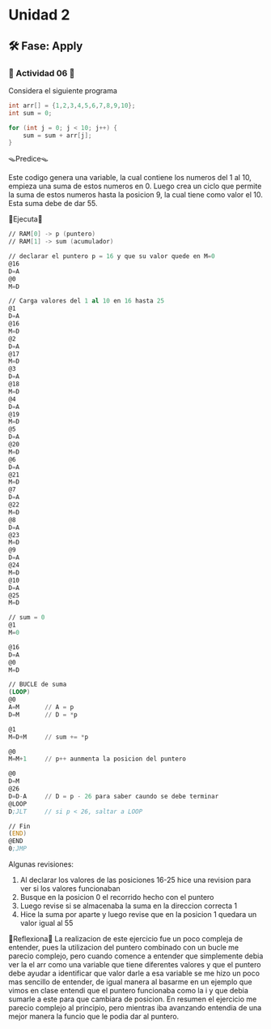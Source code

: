 # Unidad 2

## 🛠 Fase: Apply

### 👹 Actividad 06 👹

Considera el siguiente programa

```c++
int arr[] = {1,2,3,4,5,6,7,8,9,10};
int sum = 0;

for (int j = 0; j < 10; j++) {
    sum = sum + arr[j];
}
``` 
🪤Predice🪤

Este codigo genera una variable, la cual contiene los numeros del 1 al 10, empieza una suma de estos numeros en 0. Luego crea un ciclo que permite la suma de estos numeros hasta la posicion 9, la cual tiene como valor el 10. Esta suma debe de dar 55. 

🦧Ejecuta🦧

```asm
// RAM[0] -> p (puntero)
// RAM[1] -> sum (acumulador)

// declarar el puntero p = 16 y que su valor quede en M=0
@16
D=A
@0
M=D

// Carga valores del 1 al 10 en 16 hasta 25
@1
D=A
@16
M=D
@2
D=A
@17
M=D
@3
D=A
@18
M=D
@4
D=A
@19
M=D
@5
D=A
@20
M=D
@6
D=A
@21
M=D
@7
D=A
@22
M=D
@8
D=A
@23
M=D
@9
D=A
@24
M=D
@10
D=A
@25
M=D

// sum = 0
@1
M=0

@16
D=A
@0
M=D

// BUCLE de suma
(LOOP)
@0
A=M       // A = p
D=M       // D = *p

@1
M=D+M     // sum += *p

@0
M=M+1     // p++ aunmenta la posicion del puntero

@0
D=M
@26
D=D-A     // D = p - 26 para saber caundo se debe terminar 
@LOOP
D;JLT     // si p < 26, saltar a LOOP

// Fin
(END)
@END
0;JMP

```
Algunas revisiones:
1. Al declarar los valores de las posiciones 16-25 hice una revision para ver si los valores funcionaban
2. Busque en la posicion 0 el recorrido hecho con el puntero
3. Luego revise si se almacenaba la suma en la direccion correcta 1
4. Hice la suma por aparte y luego revise que en la posicion 1 quedara un valor igual al 55

🦖Reflexiona🦖
La realizacion de este ejercicio fue un poco compleja de entender, pues la utilizacion del puntero combinado con un bucle me parecio complejo, pero cuando comence a entender que simplemente debia ver la el arr como una variable que tiene diferentes valores y que el puntero debe ayudar a identificar que valor darle a esa variable se me hizo un poco mas sencillo de entender, de igual manera al basarme en un ejemplo que vimos en clase entendi que el puntero funcionaba como la i y que debia sumarle a este para que cambiara de posicion. En resumen el ejercicio me parecio complejo al principio, pero mientras iba avanzando entendia de una mejor manera la funcio que le podia dar al puntero. 


